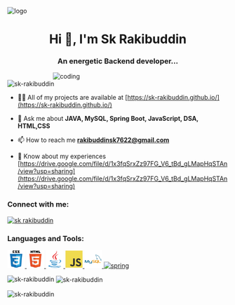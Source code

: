 
![logo](https://img.freepik.com/free-photo/rear-view-programmer-working-all-night-long_1098-18697.jpg?w=900&t=st=1665783748~exp=1665784348~hmac=520902b44380517aecaf8913c59ad4d99703bfb070938e4686dabb27e5618f58)
<h1 align="center">Hi 👋, I'm Sk Rakibuddin</h1>
<h3 align="center">An energetic Backend developer...</h3>
<img align="right" alt="coding" width="400" src="https://tse2.mm.bing.net/th?id=OIP.nWQ_U5NKEfNeGCTfh_2-MwHaEq&pid=Api&P=0">

<p align="left"> <img src="https://komarev.com/ghpvc/?username=sk-rakibuddin&label=Profile%20views&color=0e75b6&style=flat" alt="sk-rakibuddin" /> </p>

- 👨‍💻 All of my projects are available at [https://sk-rakibuddin.github.io/](https://sk-rakibuddin.github.io/)

- 💬 Ask me about **JAVA, MySQL, Spring Boot, JavaScript, DSA, HTML,CSS**

- 📫 How to reach me **rakibuddinsk7622@gmail.com**

- 📄 Know about my experiences [https://drive.google.com/file/d/1x3fqSrxZz97FG_V6_tBd_gLMapHqSTAn/view?usp=sharing](https://drive.google.com/file/d/1x3fqSrxZz97FG_V6_tBd_gLMapHqSTAn/view?usp=sharing)

<h3 align="left">Connect with me:</h3>
<p align="left">
<a href="https://linkedin.com/in/sk rakibuddin" target="blank"><img align="center" src="https://raw.githubusercontent.com/rahuldkjain/github-profile-readme-generator/master/src/images/icons/Social/linked-in-alt.svg" alt="sk rakibuddin" height="30" width="40" /></a>
</p>

<h3 align="left">Languages and Tools:</h3>
<p align="left"> <a href="https://www.w3schools.com/css/" target="_blank" rel="noreferrer"> <img src="https://raw.githubusercontent.com/devicons/devicon/master/icons/css3/css3-original-wordmark.svg" alt="css3" width="40" height="40"/> </a> <a href="https://www.w3.org/html/" target="_blank" rel="noreferrer"> <img src="https://raw.githubusercontent.com/devicons/devicon/master/icons/html5/html5-original-wordmark.svg" alt="html5" width="40" height="40"/> </a> <a href="https://www.java.com" target="_blank" rel="noreferrer"> <img src="https://raw.githubusercontent.com/devicons/devicon/master/icons/java/java-original.svg" alt="java" width="40" height="40"/> </a> <a href="https://developer.mozilla.org/en-US/docs/Web/JavaScript" target="_blank" rel="noreferrer"> <img src="https://raw.githubusercontent.com/devicons/devicon/master/icons/javascript/javascript-original.svg" alt="javascript" width="40" height="40"/> </a> <a href="https://www.mysql.com/" target="_blank" rel="noreferrer"> <img src="https://raw.githubusercontent.com/devicons/devicon/master/icons/mysql/mysql-original-wordmark.svg" alt="mysql" width="40" height="40"/> </a> <a href="https://spring.io/" target="_blank" rel="noreferrer"> <img src="https://www.vectorlogo.zone/logos/springio/springio-icon.svg" alt="spring" width="40" height="40"/> </a> </p>

<p><img align="left" src="https://github-readme-stats.vercel.app/api/top-langs?username=sk-rakibuddin&show_icons=true&locale=en&layout=compact" alt="sk-rakibuddin" /></p>

<p>&nbsp;<img align="center" src="https://github-readme-stats.vercel.app/api?username=sk-rakibuddin&show_icons=true&locale=en" alt="sk-rakibuddin" /></p>

<p><img align="center" src="https://github-readme-streak-stats.herokuapp.com/?user=sk-rakibuddin&" alt="sk-rakibuddin" /></p>
